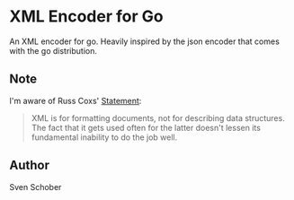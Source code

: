 # XML Encoder for Go

An XML encoder for go. Heavily inspired by the json encoder that
comes with the go distribution.

## Note

I'm aware of Russ Coxs' [Statement][mail]:

> XML is for formatting documents, not for describing data
> structures.  The fact that it gets used often for the latter
> doesn't lessen its fundamental inability to do the job well. 

## Author

Sven Schober

[mail]: http://groups.google.com/group/golang-nuts/msg/3a1efaf073cc692c?
